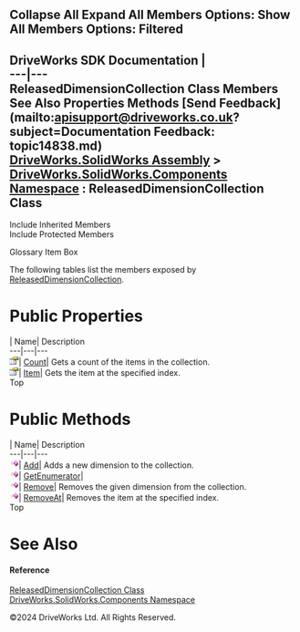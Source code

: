       

 Collapse All Expand All  Members Options: Show All  Members Options: Filtered   
---  
DriveWorks SDK Documentation  |   
---|---  
ReleasedDimensionCollection Class Members   
See Also Properties Methods [Send Feedback](mailto:apisupport@driveworks.co.uk?subject=Documentation Feedback: topic14838.md)  
[DriveWorks.SolidWorks Assembly](topic13342.md) > [DriveWorks.SolidWorks.Components Namespace](topic13925.md) : ReleasedDimensionCollection Class  
---  
  
Include Inherited Members    
Include Protected Members  


Glossary Item Box

The following tables list the members exposed by [ReleasedDimensionCollection](topic14838.md).

# Public Properties

| Name| Description  
---|---|---  
![Public Property](dotnetimages/publicProperty.gif)| [Count](topic14848.md)| Gets a count of the items in the collection.   
![Public Property](dotnetimages/publicProperty.gif)| [Item](topic14849.md)| Gets the item at the specified index.   
Top

# Public Methods

| Name| Description  
---|---|---  
![Public Method](dotnetimages/publicMethod.gif)| [Add](topic14844.md)| Adds a new dimension to the collection.   
![Public Method](dotnetimages/publicMethod.gif)| [GetEnumerator](topic14845.md)|   
![Public Method](dotnetimages/publicMethod.gif)| [Remove](topic14846.md)| Removes the given dimension from the collection.   
![Public Method](dotnetimages/publicMethod.gif)| [RemoveAt](topic14847.md)| Removes the item at the specified index.   
Top

# See Also

#### Reference

[ReleasedDimensionCollection Class](topic14838.md)   
[DriveWorks.SolidWorks.Components Namespace](topic13925.md)

©2024 DriveWorks Ltd. All Rights Reserved.
